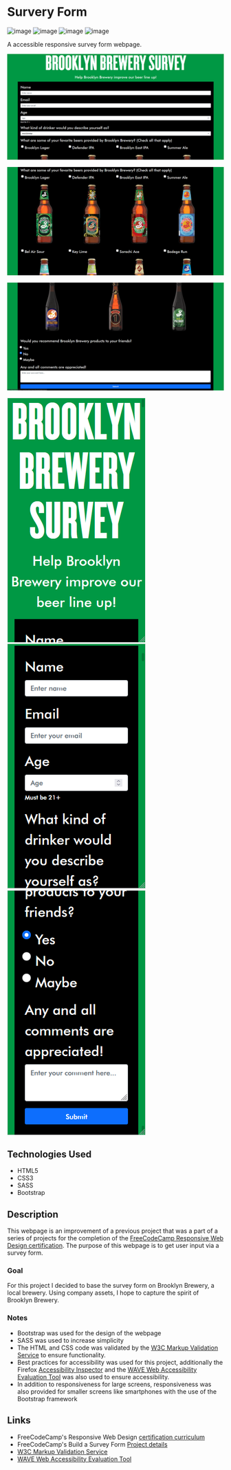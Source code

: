 # Survery Form

![image](https://img.shields.io/badge/HTML5-E34F26?style=for-the-badge&logo=html5&logoColor=white)
![image](https://img.shields.io/badge/CSS3-1572B6?style=for-the-badge&logo=css3&logoColor=white)
![image](https://img.shields.io/badge/Sass-CC6699?style=for-the-badge&logo=sass&logoColor=white)
![image](https://img.shields.io/badge/Bootstrap-563D7C?style=for-the-badge&logo=bootstrap&logoColor=white)

A accessible responsive survey form webpage.

![image](./img/img1.png)

![image](./img/img2.png)

![image](./img/img3.png)

![image](./img/img4.png)
![image](./img/img5.PNG)
![image](./img/img6.PNG)

## Technologies Used
- HTML5
- CSS3
- SASS
- Bootstrap
## Description
This webpage is an improvement of a previous project that was a part of a series of projects for the completion of the [FreeCodeCamp Responsive Web Design certification](https://www.freecodecamp.org/learn/responsive-web-design/#responsive-web-design-projects). The purpose of this webpage is to get user input via a survey form.
### Goal
For this project I decided to base the survey form on Brooklyn Brewery, a local brewery. Using company assets, I hope to capture the spirit of Brooklyn Brewery.
### Notes
- Bootstrap was used for the design of the webpage
- SASS was used to increase simplicity
- The HTML and CSS code was validated by the [W3C Markup Validation Service](https://validator.w3.org/) to ensure functionality.
- Best practices for accessibility was used for this project, additionally the Firefox [Accessibility Inspector](https://developer.mozilla.org/en-US/docs/Tools/Accessibility_inspector) and the [WAVE Web Accessibility Evaluation Tool](https://wave.webaim.org/) was also used to ensure accessibility.
- In addition to responsiveness for large screens, responsiveness was also provided for smaller screens like smartphones with the use of the Bootstrap framework
## Links
- FreeCodeCamp's Responsive Web Design [certification curriculum](https://www.freecodecamp.org/learn/responsive-web-design/#responsive-web-design-projects)
- FreeCodeCamp's Build a Survey Form [Project details](https://www.freecodecamp.org/learn/responsive-web-design/responsive-web-design-projects/build-a-survey-form)
- [W3C Markup Validation Service](https://validator.w3.org/)
- [WAVE Web Accessibility Evaluation Tool](https://wave.webaim.org/)